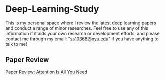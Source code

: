 # Deep-Learning-Study
This is my personal space where I review the latest deep learning papers and conduct a range of minor researches. Feel free to use any of this information if it aids your own research or development efforts, and please contact me through my email: "ss10368@nyu.edu" if you have anything to talk to me!

## Paper Review
[Paper Review: Attention Is All You Need](https://github.com/sshin1179/Deep-Learning-Study/blob/main/Attention%20Is%20All%20You%20Need.md)
